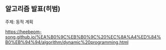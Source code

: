 ## 알고리즘 발표(히범)

주제: 동적 계획

https://heebeom-song.github.io/%EA%B0%9C%EB%B0%9C%20%EC%8A%A4%ED%84%B0%EB%94%94/algorithm/dynamic%20programming.html